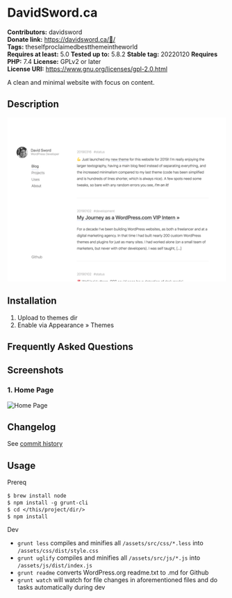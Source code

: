 # DavidSword.ca #
**Contributors:**      davidsword  
**Donate link:**       https://davidsword.ca/🍺/  
**Tags:**              theselfproclaimedbestthemeintheworld  
**Requires at least:** 5.0
**Tested up to:**      5.8.2
**Stable tag:**        20220120
**Requires PHP:**      7.4
**License:**           GPLv2 or later  
**License URI:**       https://www.gnu.org/licenses/gpl-2.0.html  

A clean and minimal website with focus on content.

## Description ##

![](screenshot.png)

## Installation ##

1. Upload to themes dir
2. Enable via Appearance » Themes

## Frequently Asked Questions ##


## Screenshots ##

### 1. Home Page ###
![Home Page](http://ps.w.org/davidsword.ca/assets/screenshot-1.png)


## Changelog ##

See [commit history](https://github.com/davidsword/davidsword.ca/commits/master)

## Usage ##

Prereq

```
$ brew install node
$ npm install -g grunt-cli
$ cd </this/project/dir/>
$ npm install
```

Dev

* `grunt less` compiles and minifies all `/assets/src/css/*.less` into `/assets/css/dist/style.css`
* `grunt uglify` compiles and minifies all `/assets/src/js/*.js` into `/assets/js/dist/index.js`
* `grunt readme` converts WordPress.org readme.txt to .md for Github
* `grunt watch` will watch for file changes in aforementioned files and do tasks automatically during dev
